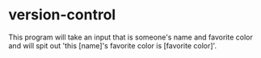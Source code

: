 # version-control

This program will take an input that is someone's name and favorite color and will spit out 'this [name]'s favorite color is [favorite color]'.
